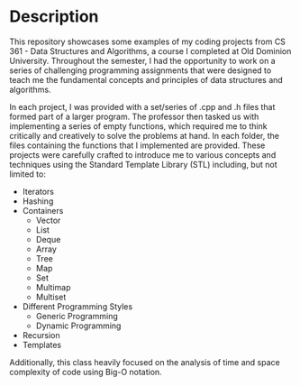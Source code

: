 # Description
This repository showcases some examples of my coding projects from CS 361 - Data Structures and Algorithms, a course I completed at Old Dominion University. Throughout the semester, I had the opportunity to work on a series of challenging programming assignments that were designed to teach me the fundamental concepts and principles of data structures and algorithms.

In each project, I was provided with a set/series of .cpp and .h files that formed part of a larger program. The professor then tasked us with implementing a series of empty functions, which required me to think critically and creatively to solve the problems at hand. In each folder, the files containing the functions that I implemented are provided. These projects were carefully crafted to introduce me to various concepts and techniques using the Standard Template Library (STL) including, but not limited to:

- Iterators
- Hashing
- Containers
   - Vector
   - List
   - Deque
   - Array
   - Tree
   - Map
   - Set
   - Multimap
   - Multiset
- Different Programming Styles
   - Generic Programming
   - Dynamic Programming
- Recursion
- Templates

Additionally, this class heavily focused on the analysis of time and space complexity of code using Big-O notation.  
